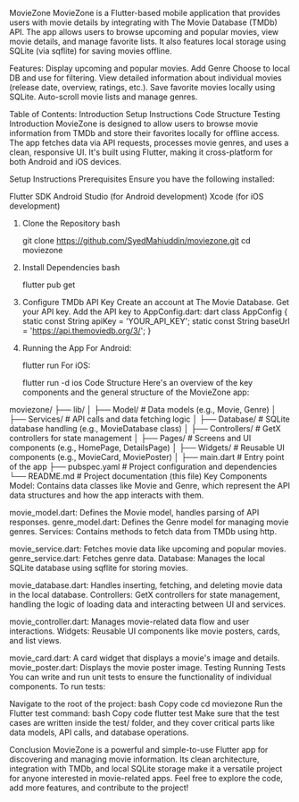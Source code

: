 MovieZone
MovieZone is a Flutter-based mobile application that provides users with movie details by integrating with The Movie Database (TMDb) API. The app allows users to browse upcoming and popular movies, view movie details, and manage favorite lists. It also features local storage using SQLite (via sqflite) for saving movies offline.

Features:
Display upcoming and popular movies.
Add Genre Choose to local DB and use for filtering.
View detailed information about individual movies (release date, overview, ratings, etc.).
Save favorite movies locally using SQLite.
Auto-scroll movie lists and manage genres.

Table of Contents:
Introduction
Setup Instructions
Code Structure
Testing
Introduction
MovieZone is designed to allow users to browse movie information from TMDb and store their favorites locally for offline access. The app fetches data via API requests, processes movie genres, and uses a clean, responsive UI. It's built using Flutter, making it cross-platform for both Android and iOS devices.

Setup Instructions
Prerequisites
Ensure you have the following installed:

Flutter SDK
Android Studio (for Android development)
Xcode (for iOS development)
1. Clone the Repository
   bash

   git clone https://github.com/SyedMahiuddin/moviezone.git
   cd moviezone
2. Install Dependencies
   bash

   flutter pub get
3. Configure TMDb API Key
   Create an account at The Movie Database.
   Get your API key.
   Add the API key to AppConfig.dart:
   dart
   class AppConfig {
   static const String apiKey = 'YOUR_API_KEY';
   static const String baseUrl = 'https://api.themoviedb.org/3/';
   }
4. Running the App
   For Android:

   flutter run
   For iOS:

   flutter run -d ios
   Code Structure
   Here's an overview of the key components and the general structure of the MovieZone app:


moviezone/
├── lib/
│   ├── Model/                       # Data models (e.g., Movie, Genre)
│   ├── Services/                    # API calls and data fetching logic
│   ├── Database/                    # SQLite database handling (e.g., MovieDatabase class)
│   ├── Controllers/                 # GetX controllers for state management
│   ├── Pages/                       # Screens and UI components (e.g., HomePage, DetailsPage)
│   ├── Widgets/                     # Reusable UI components (e.g., MovieCard, MoviePoster)
│   ├── main.dart                    # Entry point of the app
├── pubspec.yaml                     # Project configuration and dependencies
└── README.md                        # Project documentation (this file)
Key Components
Model: Contains data classes like Movie and Genre, which represent the API data structures and how the app interacts with them.

movie_model.dart: Defines the Movie model, handles parsing of API responses.
genre_model.dart: Defines the Genre model for managing movie genres.
Services: Contains methods to fetch data from TMDb using http.

movie_service.dart: Fetches movie data like upcoming and popular movies.
genre_service.dart: Fetches genre data.
Database: Manages the local SQLite database using sqflite for storing movies.

movie_database.dart: Handles inserting, fetching, and deleting movie data in the local database.
Controllers: GetX controllers for state management, handling the logic of loading data and interacting between UI and services.

movie_controller.dart: Manages movie-related data flow and user interactions.
Widgets: Reusable UI components like movie posters, cards, and list views.

movie_card.dart: A card widget that displays a movie's image and details.
movie_poster.dart: Displays the movie poster image.
Testing
Running Tests
You can write and run unit tests to ensure the functionality of individual components. To run tests:

Navigate to the root of the project:
bash
Copy code
cd moviezone
Run the Flutter test command:
bash
Copy code
flutter test
Make sure that the test cases are written inside the test/ folder, and they cover critical parts like data models, API calls, and database operations.

Conclusion
MovieZone is a powerful and simple-to-use Flutter app for discovering and managing movie information. Its clean architecture, integration with TMDb, and local SQLite storage make it a versatile project for anyone interested in movie-related apps. Feel free to explore the code, add more features, and contribute to the project!